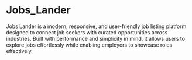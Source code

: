 # Jobs_Lander
Jobs Lander is a modern, responsive, and user-friendly job listing platform designed to connect job seekers with curated opportunities across industries. Built with performance and simplicity in mind, it allows users to explore jobs effortlessly while enabling employers to showcase roles effectively.
